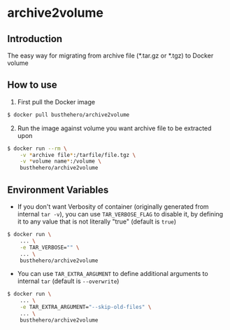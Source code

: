 # archive2volume

## Introduction
The easy way for migrating from archive file (\*.tar.gz or \*.tgz) to Docker volume

## How to use
1. First pull the Docker image
```sh
$ docker pull busthehero/archive2volume
```
2. Run the image against volume you want archive file to be extracted upon
```sh
$ docker run --rm \
    -v *archive file*:/tarfile/file.tgz \
    -v *volume name*:/volume \
    busthehero/archive2volume
```

## Environment Variables
- If you don't want Verbosity of container (originally generated from internal `tar -v`), you can use `TAR_VERBOSE_FLAG` to disable it, by defining it to any value that is not literally "true" (default is `true`)

```sh
$ docker run \
    ... \
    -e TAR_VERBOSE="" \
    ... \
    busthehero/archive2volume
```

- You can use `TAR_EXTRA_ARGUMENT` to define additional arguments to internal `tar` (default is `--overwrite`)

```sh
$ docker run \
    ... \
    -e TAR_EXTRA_ARGUMENT="--skip-old-files" \
    ... \
    busthehero/archive2volume
```
